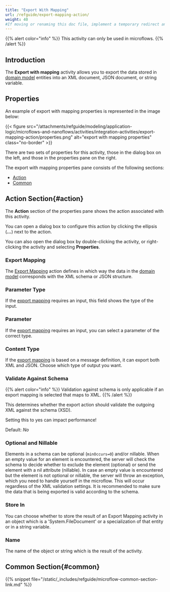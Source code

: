 ```yaml
---
title: "Export With Mapping"
url: /refguide/export-mapping-action/
weight: 40
#If moving or renaming this doc file, implement a temporary redirect and let the respective team know they should update the URL in the product. See Mapping to Products for more details.
---
```


{{% alert color="info" %}}
This activity can only be used in microflows.
{{% /alert %}}

## Introduction

The **Export with mapping** activity allows you to export the data stored in [domain model](/refguide/domain-model/) entities into an XML document, JSON document, or string variable.

## Properties

An example of export with mapping properties is represented in the image below:

{{< figure src="/attachments/refguide/modeling/application-logic/microflows-and-nanoflows/activities/integration-activities/export-mapping-action/properties.png" alt="export with mapping properties" class="no-border" >}}

There are two sets of properties for this activity, those in the dialog box on the left, and those in the properties pane on the right.

The export with mapping properties pane consists of the following sections:

* [Action](#action)
* [Common](#common)

## Action Section{#action}

The **Action** section of the properties pane shows the action associated with this activity.

You can open a dialog box to configure this action by clicking the ellipsis (**…**) next to the action.

You can also open the dialog box by double-clicking the activity, or right-clicking the activity and selecting **Properties**.

### Export Mapping

The [Export Mapping](/refguide/export-mappings/) action defines in which way the data in the [domain model](/refguide/domain-model/) corresponds with the XML schema or JSON structure.

### Parameter Type

If the [export mapping](/refguide/export-mappings/) requires an input, this field shows the type of the input.

### Parameter

If the [export mapping](/refguide/export-mappings/) requires an input, you can select a parameter of the correct type.

### Content Type

If the [export mapping](/refguide/export-mappings/) is based on a message definition, it can export both XML and JSON. Choose which type of output you want.

### Validate Against Schema

{{% alert color="info" %}}
Validation against schema is only applicable if an export mapping is selected that maps to XML.
{{% /alert %}}

This determines whether the export action should validate the outgoing XML against the schema (XSD).

Setting this to yes can impact performance!

Default: *No*

### Optional and Nillable

Elements in a schema can be optional (`minOccurs=0`) and/or nillable. When an empty value for an element is encountered, the server will check the schema to decide whether to exclude the element (optional) or send the element with a nil attribute (nillable). In case an empty value is encountered but the element is not optional or nillable, the server will throw an exception, which you need to handle yourself in the microflow. This will occur regardless of the XML validation settings. It is recommended to make sure the data that is being exported is valid according to the schema.

### Store In

You can choose whether to store the result of an Export Mapping activity in an object which is a 'System.FileDocument' or a specialization of that entity or in a string variable.

### Name

The name of the object or string which is the result of the activity.

## Common Section{#common}

{{% snippet file="/static/_includes/refguide/microflow-common-section-link.md" %}}
